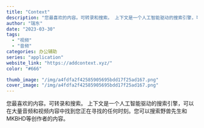 ```yaml
---
title: "Context"
description: "您最喜欢的内容。可转录和搜索。 上下文是一个人工智能驱动的搜索引擎，可以在大量音频和视频内容中找到您正在寻找的任何时刻。"
author: "瑞东"
date: "2023-03-30"
tags:
  - "视频"
  - "音频"
categories: 办公辅助
series: "application"
website_link: "https://addcontext.xyz/"
color: "#666"

thumb_image: "/img/a4fdfa2f42585905695bdd17f25ad167.png"
cover_image: "/img/a4fdfa2f42585905695bdd17f25ad167.png"
---
```


您最喜欢的内容。可转录和搜索。 上下文是一个人工智能驱动的搜索引擎，可以在大量音频和视频内容中找到您正在寻找的任何时刻。您可以搜索野兽先生和MKBHD等创作者的内容。